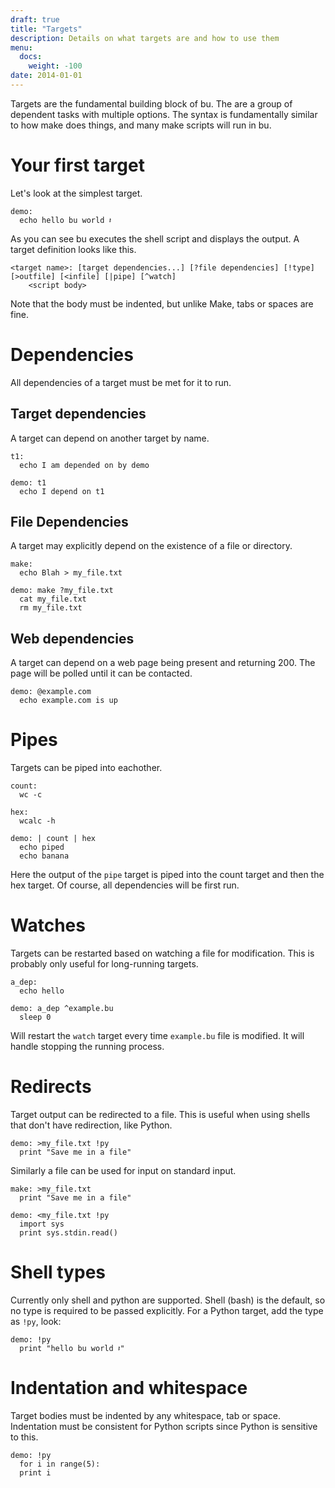 ```yaml
---
draft: true
title: "Targets"
description: Details on what targets are and how to use them
menu:
  docs:
    weight: -100
date: 2014-01-01
---
```


Targets are the fundamental building block of bu. The are a group of dependent
tasks with multiple options. The syntax is fundamentally similar to how make
does things, and many make scripts will run in bu.

# Your first target

Let's look at the simplest
target.

```bu
demo:
  echo hello bu world 𝄽
```

As you can see bu executes the shell script and displays the output. A target definition looks like this.

```bu-spec
<target name>: [target dependencies...] [?file dependencies] [!type] [>outfile] [<infile] [|pipe] [^watch]
    <script body>
```

Note that the body must be indented, but unlike Make, tabs or spaces are fine.


# Dependencies

All dependencies of a target must be met for it to run.

## Target dependencies

A target can depend on another target by name.

```bu
t1:
  echo I am depended on by demo

demo: t1
  echo I depend on t1
```

## File Dependencies

A target may explicitly depend on the existence of a file or directory.

```bu
make:
  echo Blah > my_file.txt

demo: make ?my_file.txt
  cat my_file.txt
  rm my_file.txt
```

## Web dependencies

A target can depend on a web page being present and returning 200. The page will
be polled until it can be contacted.

```bu
demo: @example.com
  echo example.com is up
```

# Pipes

Targets can be piped into eachother.

```bu
count:
  wc -c

hex:
  wcalc -h

demo: | count | hex
  echo piped
  echo banana
```

Here the output of the `pipe` target is piped into the count target and then the
hex target. Of course, all dependencies will be first run.

# Watches

Targets can be restarted based on watching a file for modification. This is
probably only useful for long-running targets.

```bu
a_dep:
  echo hello

demo: a_dep ^example.bu
  sleep 0
```

Will restart the `watch` target every time `example.bu` file is modified. It
will handle stopping the running process.

# Redirects

Target output can be redirected to a file. This is useful when using shells that
don't have redirection, like Python.

```bu
demo: >my_file.txt !py
  print "Save me in a file"
```

Similarly a file can be used for input on standard input.

```bu
make: >my_file.txt
  print "Save me in a file"

demo: <my_file.txt !py
  import sys
  print sys.stdin.read()
```

# Shell types

Currently only shell and python are supported. Shell (bash) is the default, so no type
is required to be passed explicitly. For a Python target, add the type as `!py`,
look:

```bu
demo: !py
  print "hello bu world 𝄽"
```


# Indentation and whitespace

Target bodies must be indented by any whitespace, tab or space. Indentation must
be consistent for Python scripts since Python is sensitive to this.

```bu
demo: !py
  for i in range(5):
  print i
```
